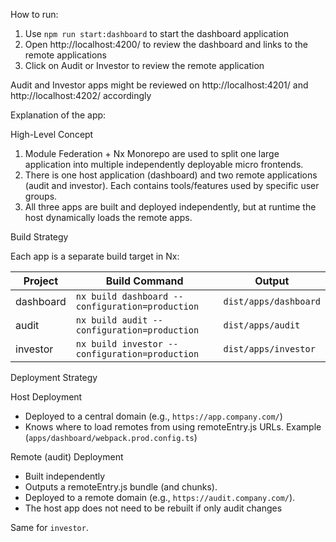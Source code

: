 

How to run:
1. Use `npm run start:dashboard` to start the dashboard application
2. Open http://localhost:4200/ to review the dashboard and links to the remote applications
3. Click on Audit or Investor to review the remote application

Audit and Investor apps might be reviewed on http://localhost:4201/ and http://localhost:4202/ accordingly

Explanation of the app:

High-Level Concept
1. Module Federation + Nx Monorepo are used to split one large application into multiple independently deployable micro frontends.
2. There is one host application (dashboard) and two remote applications (audit and investor). Each contains tools/features used by specific user groups.
3. All three apps are built and deployed independently, but at runtime the host dynamically loads the remote apps.

Build Strategy

Each app is a separate build target in Nx:

| Project   | Build Command                                     | Output                |
|-----------|---------------------------------------------------|-----------------------|
| dashboard | `nx build dashboard --configuration=production`   | `dist/apps/dashboard` |
| audit     | `nx build audit --configuration=production`       | `dist/apps/audit`     |
| investor  | `nx build investor --configuration=production   ` | `dist/apps/investor`  |


Deployment Strategy

Host Deployment
- Deployed to a central domain (e.g., `https://app.company.com/`)
- Knows where to load remotes from using remoteEntry.js URLs. Example (`apps/dashboard/webpack.prod.config.ts`)

Remote (audit) Deployment
- Built independently
- Outputs a remoteEntry.js bundle (and chunks).
- Deployed to a remote domain (e.g., `https://audit.company.com/`).
- The host app does not need to be rebuilt if only audit changes

Same for `investor`.
